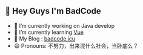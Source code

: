 ## 👋 Hey Guys I'm BadCode

- 🔭 I’m currently working on Java develop
- 🌱 I’m currently learning [Vue](https://cn.vuejs.org/)
- 🤔 My Blog : [badcode.icu](https://blog.badcode.icu)
- 😄 Pronouns: 不努力，出来混什么社会，当卧底么？

<!--
**BadCode1996/BadCode1996** is a ✨ _special_ ✨ repository because its `README.md` (this file) appears on your GitHub profile.

Here are some ideas to get you started:

- 🔭 I’m currently working on ...
- 🌱 I’m currently learning ...
- 👯 I’m looking to collaborate on ...
- 🤔 I’m looking for help with ...
- 💬 Ask me about ...
- 📫 How to reach me: ...
- 😄 Pronouns: ...
- ⚡ Fun fact: ...
-->
